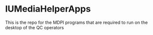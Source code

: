 # IUMediaHelperApps
This is the repo for the MDPI programs that are required to run on the desktop of the QC operators
